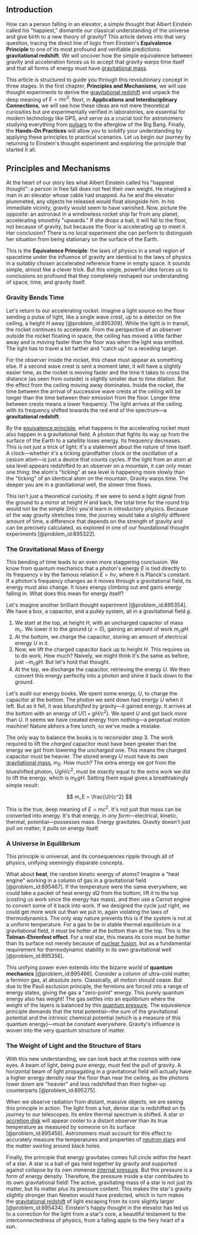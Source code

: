 ## Introduction
How can a person falling in an elevator, a simple thought that Albert Einstein called his "happiest," dismantle our classical understanding of the universe and give birth to a new theory of gravity? This article delves into that very question, tracing the direct line of logic from Einstein's **Equivalence Principle** to one of its most profound and verifiable predictions: **gravitational redshift**. We will uncover how the simple equivalence between gravity and acceleration forces us to accept that gravity warps time itself and that all forms of energy must have [gravitational mass](@article_id:260254).

This article is structured to guide you through this revolutionary concept in three stages. In the first chapter, **Principles and Mechanisms**, we will use thought experiments to derive the [gravitational redshift](@article_id:158203) and unpack the deep meaning of $E=mc^2$. Next, in **Applications and Interdisciplinary Connections**, we will see how these ideas are not mere theoretical curiosities but are experimentally verified in laboratories, are essential for modern technology like GPS, and serve as a crucial tool for astronomers studying everything from [pulsars](@article_id:203020) to the afterglow of the Big Bang. Finally, the **Hands-On Practices** will allow you to solidify your understanding by applying these principles to practical scenarios. Let us begin our journey by returning to Einstein's thought experiment and exploring the principle that started it all.

## Principles and Mechanisms

At the heart of our story lies what Albert Einstein called his "happiest thought": a person in free fall does not feel their own weight. He imagined a man in an elevator whose cable had snapped. As he and the elevator plummeted, any objects he released would float alongside him. In his immediate vicinity, gravity would seem to have vanished. Now, picture the opposite: an astronaut in a windowless rocket ship far from any planet, accelerating smoothly "upwards." If she drops a ball, it will fall to the floor, not because of gravity, but because the floor is accelerating up to meet it. Her conclusion? There is no local experiment she can perform to distinguish her situation from being stationary on the surface of the Earth.

This is the **Equivalence Principle**: the laws of physics in a small region of spacetime under the influence of gravity are identical to the laws of physics in a suitably chosen accelerated reference frame in empty space. It sounds simple, almost like a clever trick. But this single, powerful idea forces us to conclusions so profound that they completely reshaped our understanding of space, time, and gravity itself.

### Gravity Bends Time

Let's return to our accelerating rocket. Imagine a light source on the floor sending a pulse of light, like a single wave crest, up to a detector on the ceiling, a height $H$ away [@problem_id:895309]. While the light is in transit, the rocket continues to accelerate. From the perspective of an observer outside the rocket floating in space, the ceiling has moved a little farther away and is moving faster than the floor was when the light was emitted. The light has to travel a bit farther and "catch up" to a receding target.

For the observer inside the rocket, this chase must appear as something else. If a second wave crest is sent a moment later, it will have a slightly easier time, as the rocket is moving faster and the time it takes to cross the distance (as seen from outside) is slightly smaller due to time dilation. But the effect from the ceiling moving away dominates. Inside the rocket, the time between the arrival of successive wave crests at the ceiling will be longer than the time between their emission from the floor. Longer time between crests means a lower frequency. The light arrives at the ceiling with its frequency shifted towards the red end of the spectrum—a **gravitational redshift**.

By the [equivalence principle](@article_id:151765), what happens in the accelerating rocket must also happen in a gravitational field. A photon that fights its way up from the surface of the Earth to a satellite loses energy. Its frequency decreases. This is not just a trick of light; it's a statement about the nature of time itself. A clock—whether it's a ticking grandfather clock or the oscillation of a cesium atom—is just a device that counts cycles. If the light from an atom at sea level appears redshifted to an observer on a mountain, it can only mean one thing: the atom's "ticking" at sea level is happening more slowly than the "ticking" of an identical atom on the mountain. Gravity warps time. The deeper you are in a gravitational well, the slower time flows.

This isn't just a theoretical curiosity. If we were to send a light signal from the ground to a mirror at height $H$ and back, the total time for the round trip would not be the simple $2H/c$ you'd learn in introductory physics. Because of the way gravity stretches time, the journey would take a slightly different amount of time, a difference that depends on the strength of gravity and can be precisely calculated, as explored in one of our foundational thought experiments [@problem_id:895322].

### The Gravitational Mass of Energy

This bending of time leads to an even more staggering conclusion. We know from quantum mechanics that a photon's energy $E$ is tied directly to its frequency $\nu$ by the famous relation $E = h\nu$, where $h$ is Planck's constant. If a photon's frequency changes as it moves through a gravitational field, its energy must also change. It loses energy climbing out and gains energy falling in. What does this mean for energy itself?

Let's imagine another brilliant thought experiment [@problem_id:895354]. We have a box, a capacitor, and a pulley system, all in a gravitational field $g$.
1.  We start at the top, at height $H$, with an uncharged capacitor of mass $m_c$. We lower it to the ground ($z=0$), gaining an amount of work $m_c g H$.
2.  At the bottom, we charge the capacitor, storing an amount of electrical energy $U$ in it.
3.  Now, we lift the charged capacitor back up to height $H$. This requires us to do work. How much? Naively, we might think it's the same as before, just $-m_c g H$. But let's hold that thought.
4.  At the top, we discharge the capacitor, retrieving the energy $U$. We then convert this energy perfectly into a photon and shine it back down to the ground.

Let's audit our energy books. We spent some energy, $U$, to charge the capacitor at the bottom. The photon we sent down had energy $U$ when it left. But as it fell, it was *blueshifted* by gravity—it gained energy. It arrives at the bottom with an energy of $U(1 + gH/c^2)$. We spent $U$ and got back *more* than $U$. It seems we have created energy from nothing—a perpetual motion machine! Nature abhors a free lunch, so we've made a mistake.

The only way to balance the books is to reconsider step 3. The work required to lift the *charged* capacitor must have been greater than the energy we got from lowering the *uncharged* one. This means the charged capacitor must be heavier. The stored energy $U$ must have its own [gravitational mass](@article_id:260254), $m_E$. How much? The extra energy we got from the blueshifted photon, $U g H / c^2$, must be exactly equal to the extra work we did to lift the energy, which is $m_E g H$. Setting them equal gives a breathtakingly simple result:

$$
m_E = \frac{U}{c^2}
$$

This is the true, deep meaning of $E=mc^2$. It's not just that mass can be converted into energy. It's that energy, in *any form*—electrical, kinetic, thermal, potential—possesses mass. Energy gravitates. Gravity doesn't just pull on matter; it pulls on energy itself.

### A Universe in Equilibrium

This principle is universal, and its consequences ripple through all of physics, unifying seemingly disparate concepts.

What about **heat**, the random kinetic energy of atoms? Imagine a "heat engine" working in a column of gas in a gravitational field [@problem_id:895467]. If the temperature were the same everywhere, we could take a packet of heat energy $dQ$ from the bottom, lift it to the top (costing us work since the energy has mass), and then use a Carnot engine to convert some of it back into work. If we designed the cycle just right, we could get more work out than we put in, again violating the laws of thermodynamics. The only way nature prevents this is if the system is not at a uniform temperature. For a gas to be in stable thermal equilibrium in a gravitational field, it must be hotter at the bottom than at the top. This is the **Tolman-Ehrenfest effect**. For a real star, this means its core must be hotter than its surface not merely because of [nuclear fusion](@article_id:138818), but as a fundamental requirement for thermodynamic stability in its own gravitational well [@problem_id:895356].

This unifying power even extends into the bizarre world of **quantum mechanics** [@problem_id:895466]. Consider a column of ultra-cold matter, a fermion gas, at absolute zero. Classically, all motion should cease. But due to the Pauli exclusion principle, the fermions are forced into a range of energy states, giving the gas a "zero-point" energy. This purely quantum energy also has weight! The gas settles into an equilibrium where the weight of the layers is balanced by this [quantum pressure](@article_id:153649). The equivalence principle demands that the total potential—the sum of the gravitational potential and the intrinsic chemical potential (which is a measure of this quantum energy)—must be constant everywhere. Gravity's influence is woven into the very quantum structure of matter.

### The Weight of Light and the Structure of Stars

With this new understanding, we can look back at the cosmos with new eyes. A beam of light, being pure energy, must feel the pull of gravity. A horizontal beam of light propagating in a gravitational field will actually have a higher energy density near the floor than near the ceiling, as the photons lower down are "heavier" and less redshifted than their higher-up counterparts [@problem_id:895275].

When we observe radiation from distant, massive objects, we are seeing this principle in action. The light from a hot, dense star is redshifted on its journey to our telescopes. Its entire thermal spectrum is shifted. A star or [accretion disk](@article_id:159110) will appear cooler to a distant observer than its true temperature as measured by someone on its surface [@problem_id:895456]. Astronomers must account for this effect to accurately measure the temperatures and properties of [neutron stars](@article_id:139189) and the matter swirling around black holes.

Finally, the principle that energy gravitates comes full circle within the heart of a star. A star is a ball of gas held together by gravity and supported against collapse by its own immense [internal pressure](@article_id:153202). But this pressure is a form of energy density. Therefore, the pressure inside a star contributes to its own gravitational field! The active, gravitating mass of a star is not just its matter, but its matter *plus* its pressure content. This makes the star's gravity slightly stronger than Newton would have predicted, which in turn makes the [gravitational redshift](@article_id:158203) of light escaping from its core slightly larger [@problem_id:895434]. Einstein's happy thought in the elevator has led us to a correction for the light from a star's core, a beautiful testament to the interconnectedness of physics, from a falling apple to the fiery heart of a sun.